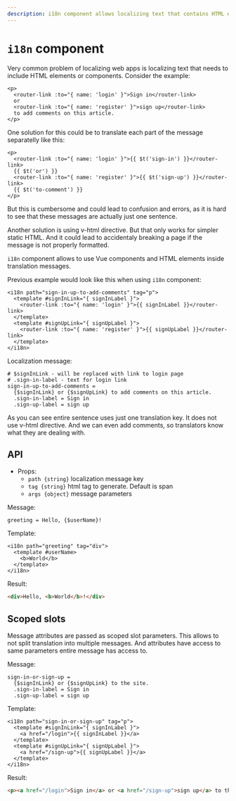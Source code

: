```yaml
---
description: i18n component allows localizing text that contains HTML elements or Vue.js components
---
```


# `i18n` component

Very common problem of localizing web apps is localizing text that needs to include HTML elements or components. Consider the example:

```vue-html
<p>
  <router-link :to="{ name: 'login' }">Sign in</router-link>
  or
  <router-link :to="{ name: 'register' }">sign up</router-link>
  to add comments on this article.
</p>
```

One solution for this could be to translate each part of the message separatelly like this:

```vue-html
<p>
  <router-link :to="{ name: 'login' }">{{ $t('sign-in') }}</router-link>
  {{ $t('or') }}
  <router-link :to="{ name: 'register' }">{{ $t('sign-up') }}</router-link>
  {{ $t('to-comment') }}
</p>
```

But this is cumbersome and could lead to confusion and errors, as it is hard to see that these messages are actually just one sentence.

Another solution is using v-html directive. But that only works for simpler static HTML. And it could lead to accidentaly breaking a page if the message is not properly formatted.

`i18n` component allows to use Vue components and HTML elements inside translation messages.

Previous example would look like this when using `i18n` component:

```vue-html
<i18n path="sign-in-up-to-add-comments" tag="p">
  <template #signInLink="{ signInLabel }">
    <router-link :to="{ name: 'login' }">{{ signInLabel }}</router-link>
  </template>
  <template #signUpLink="{ signUpLabel }">
    <router-link :to="{ name: 'register' }">{{ signUpLabel }}</router-link>
  </template>
</i18n>
```

Localization message:
```ftl
# $signInLink - will be replaced with link to login page
# .sign-in-label - text for login link
sign-in-up-to-add-comments =
  {$signInLink} or {$signUpLink} to add comments on this article.
  .sign-in-label = Sign in
  .sign-up-label = sign up
```

As you can see entire sentence uses just one translation key. It does not use v-html directive. And we can even add comments, so translators know what they are dealing with.

## API

* Props:
  * `path {string}` localization message key
  * `tag {string}` html tag to generate. Default is span
  * `args {object}` message parameters

Message:
```ftl
greeting = Hello, {$userName}!
```

Template:
```vue-html
<i18n path="greeting" tag="div">
  <template #userName>
    <b>World</b>
  </template>
</i18n>
```

Result:
```html
<div>Hello, <b>World</b>!</div>
```

## Scoped slots

Message attributes are passed as scoped slot parameters. This allows to not split translation into multiple messages. And attributes have access to same parameters entire message has access to.

Message:
```ftl
sign-in-or-sign-up =
  {$signInLink} or {$signUpLink} to the site.
  .sign-in-label = Sign in
  .sign-up-label = sign up
```

Template:
```vue-html
<i18n path="sign-in-or-sign-up" tag="p">
  <template #signInLink="{ signInLabel }">
    <a href="/login">{{ signInLabel }}</a>
  </template>
  <template #signUpLink="{ signUpLabel }">
    <a href="/sign-up">{{ signUpLabel }}</a>
  </template>
</i18n>
```

Result:
```html
<p>⁨<a href="/login">Sign in</a>⁩ or ⁨<a href="/sign-up">sign up</a>⁩ to the site.</p>
```
